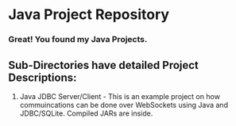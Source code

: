 # Java Project Repository

### Great! You found my Java Projects.

## Sub-Directories have detailed Project Descriptions:

1. Java JDBC Server/Client - This is an example project on how commuincations can be done over WebSockets using Java and JDBC/SQLite. Compiled JARs are inside.
